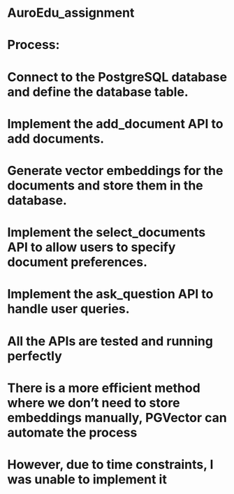 # AuroEdu_assignment

# Process: 

# Connect to the PostgreSQL database and define the database table.

# Implement the add_document API to add documents.

# Generate vector embeddings for the documents and store them in the database.

# Implement the select_documents API to allow users to specify document preferences.

# Implement the ask_question API to handle user queries.


# All the APIs are tested and running perfectly
# There is a more efficient method where we don’t need to store embeddings manually, PGVector can automate the process
# However, due to time constraints, I was unable to implement it